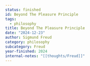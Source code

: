 ```yaml
---
status: finished
id: Beyond The Pleasure Principle
tags:
  - philosophy
title: Beyond The Pleasure Principle
date: "2024-12-23"
author: Sigmund Freud
category: philosophy
subcategory: Freud
year-finished: 2024
internal-notes: "[[thoughts/Freud]]"
---
```

